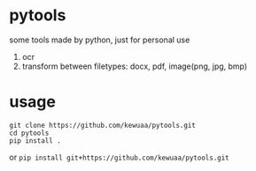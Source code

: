 # pytools
some tools made by python, just for personal use

1. ocr
2. transform between filetypes: docx, pdf, image(png, jpg, bmp)

# usage

```
git clone https://github.com/kewuaa/pytools.git
cd pytools
pip install .
```
or `pip install git+https://github.com/kewuaa/pytools.git`
